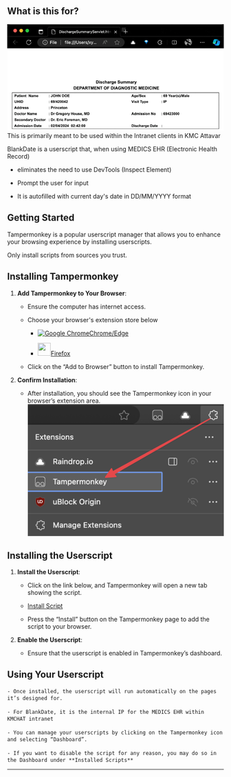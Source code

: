 ## What is this for?
![Demo](https://github.com/xygn/Docs/raw/main/docs/static/demo-blankdate.gif)
This is primarily meant to be used within the Intranet clients in KMC Attavar

BlankDate is a userscript that, when using MEDICS EHR (Electronic Health Record) 

- eliminates the need to use DevTools (Inspect Element)

- Prompt the user for input

- It is autofilled with current day's date in DD/MM/YYYY format

## **Getting Started**

Tampermonkey is a popular userscript manager that allows you to enhance your browsing experience by installing userscripts.

Only install scripts from sources you trust. 
## **Installing Tampermonkey**

  

1. **Add Tampermonkey to Your Browser**:

	- Ensure the computer has internet access.

	- Choose your browser's extension store below
		- <a href="https://chrome.google.com/webstore/detail/dhdgffkkebhmkfjojejmpbldmpobfkfo"><img src="https://upload.wikimedia.org/wikipedia/commons/thumb/e/e1/Google_Chrome_icon_%28February_2022%29.svg/48px-Google_Chrome_icon_%28February_2022%29.svg.png" width="30" height="30" alt="Google Chrome">Chrome/Edge</a> 

		- <a href="https://addons.mozilla.org/en-US/firefox/addon/tampermonkey/"><img src="https://upload.wikimedia.org/wikipedia/commons/thumb/a/a0/Firefox_logo%2C_2019.svg/77px-Firefox_logo%2C_2019.svg.png" width="30" height="30">Firefox</a>

	- Click on the “Add to Browser” button to install Tampermonkey.

2. **Confirm Installation**:

	- After installation, you should see the Tampermonkey icon in your browser’s extension area.
		<img src="https://github.com/xygn/Docs/raw/main/docs/static/tm-toolbar.png">

  

## **Installing the Userscript**

  

1. **Install the Userscript**:

	- Click on the link below, and Tampermonkey will open a new tab showing the script.

	- [Install Script](https://gist.github.com/xygn/725851ad8d173c708cd828d35c017b40/raw/415a72ed28d38ebe2ca1dd29ad85f86f0ba7fa0b/BlankDate.user.js)

	- Press the “Install” button on the Tampermonkey page to add the script to your browser.

2. **Enable the Userscript**:

	- Ensure that the userscript is enabled in Tampermonkey’s dashboard.

  

## **Using Your Userscript**

  

	- Once installed, the userscript will run automatically on the pages it’s designed for.

	- For BlankDate, it is the internal IP for the MEDICS EHR within KMCHAT intranet

	- You can manage your userscripts by clicking on the Tampermonkey icon and selecting “Dashboard”.

	- If you want to disable the script for any reason, you may do so in the Dashboard under **Installed Scripts**

  

---

  

